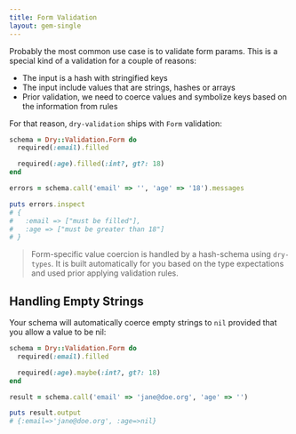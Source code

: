 ```yaml
---
title: Form Validation
layout: gem-single
---
```


Probably the most common use case is to validate form params. This is a special kind of a validation for a couple of reasons:

* The input is a hash with stringified keys
* The input include values that are strings, hashes or arrays
* Prior validation, we need to coerce values and symbolize keys based on the information from rules

For that reason, `dry-validation` ships with `Form` validation:

``` ruby
schema = Dry::Validation.Form do
  required(:email).filled

  required(:age).filled(:int?, gt?: 18)
end

errors = schema.call('email' => '', 'age' => '18').messages

puts errors.inspect
# {
#   :email => ["must be filled"],
#   :age => ["must be greater than 18"]
# }
```

> Form-specific value coercion is handled by a hash-schema using `dry-types`. It is built automatically for you based on the type expectations and used prior applying validation rules.

## Handling Empty Strings

Your schema will automatically coerce empty strings to `nil` provided that you allow a value to be nil:

``` ruby
schema = Dry::Validation.Form do
  required(:email).filled

  required(:age).maybe(:int?, gt?: 18)
end

result = schema.call('email' => 'jane@doe.org', 'age' => '')

puts result.output
# {:email=>'jane@doe.org', :age=>nil}
```
